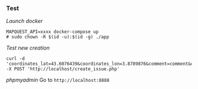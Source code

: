 ### Test

*Launch docker*

```
MAPQUEST_API=xxxx docker-compose up
# sudo chown -R $(id -u):$(id -g) ./app
```


*Test new creation*
```
curl -d 'coordinates_lat=43.6076439&coordinates_lon=3.8789876&comment=comment&categorie=1' -X POST 'http://localhost/create_issue.php'
```

*phpmyadmin*
Go to `http://localhost:8888`